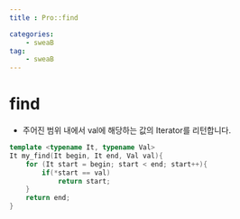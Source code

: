 ```yaml
---
title : Pro::find

categories:
    - sweaB
tag:
    - sweaB
---
```

# find

- 주어진 범위 내에서 val에 해당하는 값의 Iterator를 리턴합니다.

```cpp
template <typename It, typename Val>
It my_find(It begin, It end, Val val){
    for (It start = begin; start < end; start++){
        if(*start == val)
            return start;
    }
    return end;
}
```
